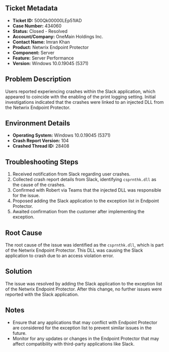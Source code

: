 ## Ticket Metadata
- **Ticket ID:** 500Qk00000LEp51IAD
- **Case Number:** 434060
- **Status:** Closed - Resolved
- **Account/Company:** OneMain Holdings Inc.
- **Contact Name:** Imran Khan
- **Product:** Netwrix Endpoint Protector
- **Component:** Server
- **Feature:** Server Performance
- **Version:** Windows 10.0.19045 (5371)

## Problem Description
Users reported experiencing crashes within the Slack application, which appeared to coincide with the enabling of the print logging setting. Initial investigations indicated that the crashes were linked to an injected DLL from the Netwrix Endpoint Protector.

## Environment Details
- **Operating System:** Windows 10.0.19045 (5371)
- **Crash Report Version:** 104
- **Crashed Thread ID:** 28408

## Troubleshooting Steps
1. Received notification from Slack regarding user crashes.
2. Collected crash report details from Slack, identifying `csprnthk.dll` as the cause of the crashes.
3. Confirmed with Robert via Teams that the injected DLL was responsible for the issue.
4. Proposed adding the Slack application to the exception list in Endpoint Protector.
5. Awaited confirmation from the customer after implementing the exception.

## Root Cause
The root cause of the issue was identified as the `csprnthk.dll`, which is part of the Netwrix Endpoint Protector. This DLL was causing the Slack application to crash due to an access violation error.

## Solution
The issue was resolved by adding the Slack application to the exception list of the Netwrix Endpoint Protector. After this change, no further issues were reported with the Slack application.

## Notes
- Ensure that any applications that may conflict with Endpoint Protector are considered for the exception list to prevent similar issues in the future.
- Monitor for any updates or changes in the Endpoint Protector that may affect compatibility with third-party applications like Slack.